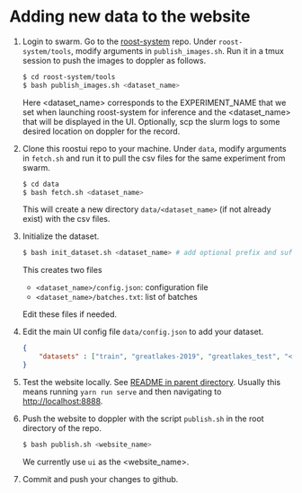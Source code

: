 # Adding new data to the website

1. Login to swarm. Go to the [roost-system](https://github.com/darkecology/roost-system) repo. Under `roost-system/tools`, modify arguments in `publish_images.sh`. Run it in a tmux session to push the images to doppler as follows.

    ~~~ bash
    $ cd roost-system/tools
    $ bash publish_images.sh <dataset_name>
    ~~~

    Here <dataset_name> corresponds to the EXPERIMENT_NAME that we set when launching roost-system for inference and the <dataset_name> that will be displayed in the UI. Optionally, scp the slurm logs to some desired location on doppler for the record.

2. Clone this roostui repo to your machine. 
Under `data`, modify arguments in `fetch.sh` and run it to pull the csv files for the same experiment from swarm. 

    ~~~ bash
    $ cd data
    $ bash fetch.sh <dataset_name>
    ~~~

    This will create a new directory `data/<dataset_name>` (if not already exist) with the csv files.

3. Initialize the dataset.

    ~~~ bash
    $ bash init_dataset.sh <dataset_name> # add optional prefix and suffix if needed
    ~~~
    
    This creates two files
    * `<dataset_name>/config.json`: configuration file
    * `<dataset_name>/batches.txt`: list of batches
    
    Edit these files if needed.

4. Edit the main UI config file `data/config.json` to add your dataset.

    ~~~ json
    {
        "datasets" : ["train", "greatlakes-2019", "greatlakes_test", "<dataset_name>"]
    }
    ~~~

5. Test the website locally. See [README in parent directory](../README.md). Usually this means running `yarn run serve` and then navigating to [http://localhost:8888]().

6. Push the website to doppler with the script `publish.sh` in the root directory of the repo.

    ~~~ bash
    $ bash publish.sh <website_name>
    ~~~
   
   We currently use `ui` as the <website_name>.

7. Commit and push your changes to github. 
